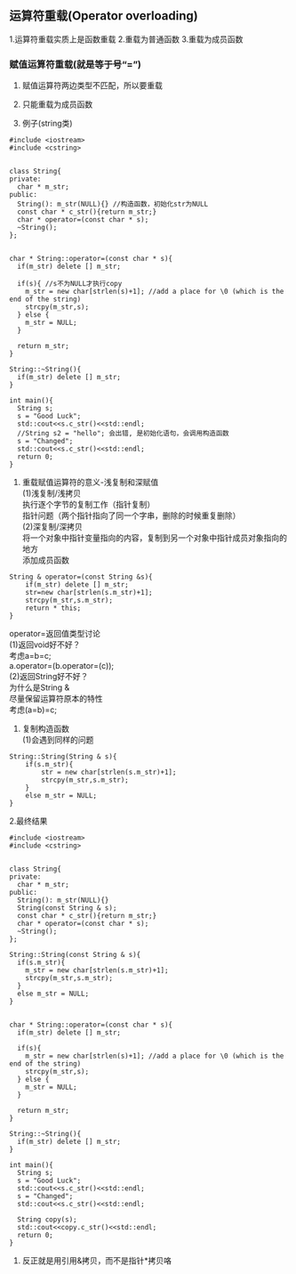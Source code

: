 ## 运算符重载\(Operator overloading\)

1.运算符重载实质上是函数重载
2.重载为普通函数
3.重载为成员函数

### 赋值运算符重载\(就是等于号“=”\)

1. 赋值运算符两边类型不匹配，所以要重载
2. 只能重载为成员函数

3. 例子\(string类\)

```
#include <iostream>
#include <cstring>


class String{
private:
  char * m_str;
public:
  String(): m_str(NULL){} //构造函数，初始化str为NULL  
  const char * c_str(){return m_str;}
  char * operator=(const char * s);
  ~String();
};


char * String::operator=(const char * s){
  if(m_str) delete [] m_str;

  if(s){ //s不为NULL才执行copy  
    m_str = new char[strlen(s)+1]; //add a place for \0 (which is the end of the string)
    strcpy(m_str,s);
  } else {
    m_str = NULL;
  }

  return m_str;
}

String::~String(){
  if(m_str) delete [] m_str;
}

int main(){
  String s;
  s = "Good Luck";
  std::cout<<s.c_str()<<std::endl;
  //String s2 = "hello"; 会出错, 是初始化语句，会调用构造函数  
  s = "Changed";
  std::cout<<s.c_str()<<std::endl;
  return 0;
}
```

1. 重载赋值运算符的意义-浅复制和深赋值  
   \(1\)浅复制/浅拷贝  
   执行逐个字节的复制工作（指针复制）  
   指针问题（两个指针指向了同一个字串，删除的时候重复删除）  
   \(2\)深复制/深拷贝  
   将一个对象中指针变量指向的内容，复制到另一个对象中指针成员对象指向的地方  
   添加成员函数  

```
String & operator=(const String &s){  
    if(m_str) delete [] m_str;  
    str=new char[strlen(s.m_str)+1];  
    strcpy(m_str,s.m_str);  
    return * this;  
}  
```

operator=返回值类型讨论  
\(1\)返回void好不好？  
考虑a=b=c;  
a.operator=\(b.operator=\(c\)\);  
\(2\)返回String好不好？  
为什么是String &  
尽量保留运算符原本的特性  
考虑\(a=b\)=c;

1. 复制构造函数  
   \(1\)会遇到同样的问题

```
String::String(String & s){
    if(s.m_str){    
        str = new char[strlen(s.m_str)+1];    
        strcpy(m_str,s.m_str);    
    }    
    else m_str = NULL;    
}  
```

2.最终结果

```
#include <iostream>
#include <cstring>


class String{
private:
  char * m_str;
public:
  String(): m_str(NULL){}
  String(const String & s);
  const char * c_str(){return m_str;}
  char * operator=(const char * s);
  ~String();
};

String::String(const String & s){
  if(s.m_str){
    m_str = new char[strlen(s.m_str)+1];
    strcpy(m_str,s.m_str);
  }
  else m_str = NULL;
}


char * String::operator=(const char * s){
  if(m_str) delete [] m_str;

  if(s){
    m_str = new char[strlen(s)+1]; //add a place for \0 (which is the end of the string)
    strcpy(m_str,s);
  } else {
    m_str = NULL;
  }

  return m_str;
}

String::~String(){
  if(m_str) delete [] m_str;
}

int main(){
  String s;
  s = "Good Luck";
  std::cout<<s.c_str()<<std::endl;
  s = "Changed";
  std::cout<<s.c_str()<<std::endl;

  String copy(s);
  std::cout<<copy.c_str()<<std::endl;
  return 0;
}
```

1. 反正就是用引用&拷贝，而不是指针\*拷贝咯



